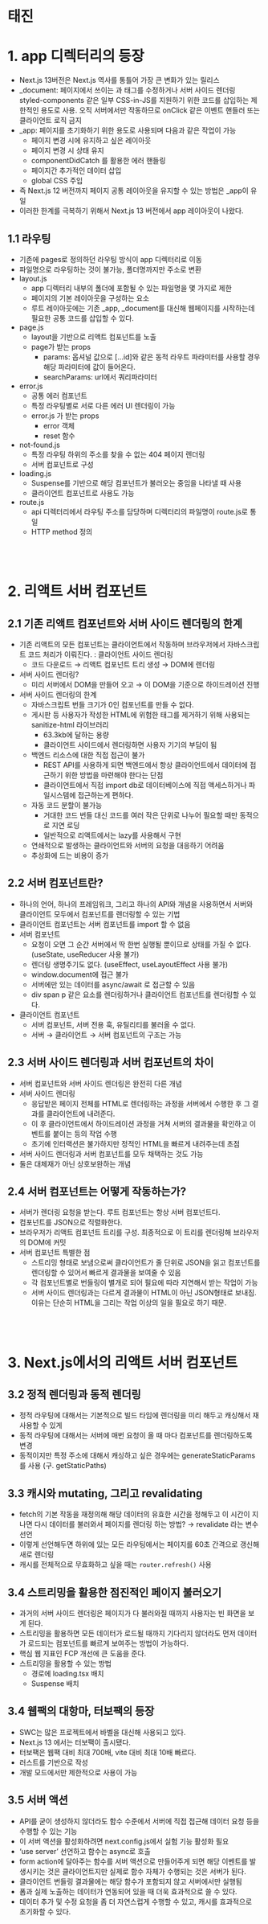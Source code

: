 # 태진

# 1. app 디렉터리의 등장

- Next.js 13버전은 Next.js 역사를 통틀어 가장 큰 변화가 있는 릴리스
- \_document: 페이지에서 쓰이는 <html>과 <body>태그를 수정하거나 서버 사이드 렌더링 styled-components 같은 일부 CSS-in-JS를 지원하기 위한 코드를 삽입하는 제한적인 용도로 사용. 오직 서버에서만 작동하므로 onClick 같은 이벤트 핸들러 또는 클라이언트 로직 금지
- \_app: 페이지를 초기화하기 위한 용도로 사용되며 다음과 같은 작업이 가능
  - 페이지 변경 시에 유지하고 싶은 레이아웃
  - 페이지 변경 시 상태 유지
  - componentDidCatch 를 활용한 에러 핸들링
  - 페이지간 추가적인 데이터 삽입
  - global CSS 주입
- 즉 Next.js 12 버전까지 페이지 공통 레이아웃을 유지할 수 있는 방법은 \_app이 유일
- 이러한 한계를 극복하기 위해서 Next.js 13 버전에서 app 레이아웃이 나왔다.

## 1.1 라우팅

- 기존에 pages로 정의하던 라우팅 방식이 app 디렉터리로 이동
- 파일명으로 라우팅하는 것이 불가능, 폴더명까지만 주소로 변환
- layout.js
  - app 디렉터리 내부의 폴더에 포함될 수 있는 파일명을 몇 가지로 제한
  - 페이지의 기본 레이아웃을 구성하는 요소
  - 루트 레이아웃에는 기존 \_app, \_document를 대신해 웹페이지를 시작하는데 필요한 공통 코드를 삽입할 수 있다.
- page.js
  - layout을 기반으로 리액트 컴포넌트를 노출
  - page가 받는 props
    - params: 옵셔널 값으로 […id]와 같은 동적 라우트 파라미터를 사용할 경우 해당 파라미터에 값이 들어온다.
    - searchParams: url에서 쿼리파라미터
- error.js
  - 공통 에러 컴포넌트
  - 특정 라우팅별로 서로 다른 에러 UI 렌더링이 가능
  - error.js 가 받는 props
    - error 객체
    - reset 함수
- not-found.js
  - 특정 라우팅 하위의 주소를 찾을 수 없는 404 페이지 렌더링
  - 서버 컴포넌트로 구성
- loading.js
  - Suspense를 기반으로 해당 컴포넌트가 불러오는 중임을 나타낼 때 사용
  - 클라이언트 컴포넌트로 사용도 가능
- route.js
  - api 디렉터리에서 라우팅 주소를 담당하며 디렉터리의 파일명이 route.js로 통일
  - HTTP method 정의

<br />
<br />

# 2. 리액트 서버 컴포넌트

## 2.1 기존 리액트 컴포넌트와 서버 사이드 렌더링의 한계

- 기존 리액트의 모든 컴포넌트는 클라이언트에서 작동하며 브라우저에서 자바스크립트 코드 처리가 이뤄진다. : 클라이언트 사이드 렌더링
  - 코드 다운로드 → 리액트 컴포넌트 트리 생성 → DOM에 렌더링
- 서버 사이드 렌더링?
  - 미리 서버에서 DOM을 만들어 오고 → 이 DOM을 기준으로 하이드레이션 진행
- 서버 사이드 렌더링의 한계
  - 자바스크립트 번들 크기가 0인 컴포넌트를 만들 수 없다.
  - 게시판 등 사용자가 작성한 HTML에 위험한 태그를 제거하기 위해 사용되는 sanitize-html 라이브러리
    - 63.3kb에 달하는 용량
    - 클라이언트 사이드에서 렌더링하면 사용자 기기의 부담이 됨
  - 백엔드 리소스에 대한 직접 접근이 불가
    - REST API를 사용하게 되면 백엔드에서 항상 클라이언트에서 데이터에 접근하기 위한 방법을 마련해야 한다는 단점
    - 클라이언트에서 직접 import db로 데이터베이스에 직접 액세스하거나 파일시스템에 접근하는게 편하다.
  - 자동 코드 분할이 불가능
    - 거대한 코드 번들 대신 코드를 여러 작은 단위로 나누어 필요할 때만 동적으로 지연 로딩
    - 일반적으로 리액트에서는 lazy를 사용해서 구현
  - 연쇄적으로 발생하는 클라이언트와 서버의 요청을 대응하기 어려움
  - 추상화에 드는 비용이 증가

## 2.2 서버 컴포넌트란?

- 하나의 언어, 하나의 프레임워크, 그리고 하나의 API와 개념을 사용하면서 서버와 클라이언트 모두에서 컴포넌트를 렌더링할 수 있는 기법
- 클라이언트 컴포넌트는 서버 컴포넌트를 import 할 수 없음
- 서버 컴포넌트
  - 요청이 오면 그 순간 서버에서 딱 한번 실행될 뿐이므로 상태를 가질 수 없다. (useState, useReducer 사용 불가)
  - 렌더링 생명주기도 없다. (useEffect, useLayoutEffect 사용 불가)
  - window.document에 접근 불가
  - 서버에만 있는 데이터를 async/await 로 접근할 수 있음
  - div span p 같은 요소를 렌더링하거나 클라이언트 컴포넌트를 렌더링할 수 있다.
- 클라이언트 컴포넌트
  - 서버 컴포넌트, 서버 전용 훅, 유틸리티를 불러올 수 없다.
  - 서버 → 클라이언트 → 서버 컴포넌트의 구조는 가능

## 2.3 서버 사이드 렌더링과 서버 컴포넌트의 차이

- 서버 컴포넌트와 서버 사이드 렌더링은 완전히 다른 개념
- 서버 사이드 렌더링
  - 응답받은 페이지 전체를 HTML로 렌더링하는 과정을 서버에서 수행한 후 그 결과를 클라이언트에 내려준다.
  - 이 후 클라이언트에서 하이드레이션 과정을 거쳐 서버의 결과물을 확인하고 이벤트를 붙이는 등의 작업 수행
  - 초기에 인터랙션은 불가하지만 정적인 HTML을 빠르게 내려주는데 초점
- 서버 사이드 렌더링과 서버 컴포넌트를 모두 채택하는 것도 가능
- 둘은 대체재가 아닌 상호보완하는 개념

## 2.4 서버 컴포넌트는 어떻게 작동하는가?

- 서버가 렌더링 요청을 받는다. 루트 컴포넌트는 항상 서버 컴포넌트다.
- 컴포넌트를 JSON으로 직렬화한다.
- 브라우저가 리액트 컴포넌트 트리를 구성. 최종적으로 이 트리를 렌더링해 브라우저의 DOM에 커밋
- 서버 컴포넌트 특별한 점
  - 스트리밍 형태로 보냄으로써 클라이언트가 줄 단위로 JSON을 읽고 컴포넌트를 렌더링할 수 있어서 빠르게 결과물을 보여줄 수 있음
  - 각 컴포넌트별로 번들링이 별개로 되어 필요에 따라 지연해서 받는 작업이 가능
  - 서버 사이드 렌더링과는 다르게 결과물이 HTML이 아닌 JSON형태로 보내짐. 이유는 단순히 HTML을 그리는 작업 이상의 일을 필요로 하기 때문.

<br />
<br />

# 3. Next.js에서의 리액트 서버 컴포넌트

## 3.2 정적 렌더링과 동적 렌더링

- 정적 라우팅에 대해서는 기본적으로 빌드 타임에 렌더링을 미리 해두고 캐싱해서 재사용할 수 있게
- 동적 라우팅에 대해서는 서버에 매번 요청이 올 때 마다 컴포넌트를 렌더링하도록 변경
- 동적이지만 특정 주소에 대해서 캐싱하고 싶은 경우에는 generateStaticParams를 사용 (구. getStaticPaths)

## 3.3 캐시와 mutating, 그리고 revalidating

- fetch의 기본 작동을 재정의해 해당 데이터의 유효한 시간을 정해두고 이 시간이 지나면 다시 데이터를 불러와서 페이지를 렌더링 하는 방법? → revalidate 라는 변수 선언
- 이렇게 선언해두면 하위에 있는 모든 라우팅에서는 페이지를 60초 간격으로 갱신해 새로 렌더링
- 캐시를 전체적으로 무효화하고 싶을 때는 `router.refresh()` 사용

## 3.4 스트리밍을 활용한 점진적인 페이지 불러오기

- 과거의 서버 사이드 렌더링은 페이지가 다 불러와질 때까지 사용자는 빈 화면을 보게 된다.
- 스트리밍을 활용하면 모든 데이터가 로드될 때까지 기다리지 않더라도 먼저 데이터가 로드되는 컴포넌트를 빠르게 보여주는 방법이 가능하다.
- 핵심 웹 지표인 FCP 개선에 큰 도움을 준다.
- 스트리밍을 활용할 수 있는 방법
  - 경로에 loading.tsx 배치
  - Suspense 배치

## 3.4 웹팩의 대항마, 터보팩의 등장

- SWC는 많은 프로젝트에서 바벨을 대신해 사용되고 있다.
- Next.js 13 에서는 터보팩이 출시됐다.
- 터보팩은 웹팩 대비 최대 700배, vite 대비 최대 10배 빠르다.
- 러스트를 기반으로 작성
- 개발 모드에서만 제한적으로 사용이 가능

## 3.5 서버 액션

- API를 굳이 생성하지 않더라도 함수 수준에서 서버에 직접 접근해 데이터 요청 등을 수행할 수 있는 기능
- 이 서버 액션을 활성화하려면 next.config.js에서 실험 기능 활성화 필요
- ‘use server’ 선언하고 함수는 async로 호출
- form action에 달아주는 함수를 서버 액션으로 만들어주게 되면 해당 이벤트를 발생시키는 것은 클라이언트지만 실제로 함수 자체가 수행되는 것은 서버가 된다.
- 클라이언트 번들링 결과물에는 해당 함수가 포함되지 않고 서버에서만 실행됨
- 폼과 실제 노출하는 데이터가 연동되어 있을 때 더욱 효과적으로 쓸 수 있다.
- 데이터 추가 및 수정 요청을 좀 더 자연스럽게 수행할 수 있고, 캐시를 효과적으로 초기화할 수 있다.
